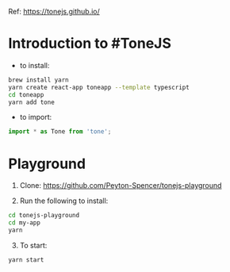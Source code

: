 Ref: https://tonejs.github.io/
# Introduction to #ToneJS
- to install:
```bash
brew install yarn
yarn create react-app toneapp --template typescript
cd toneapp
yarn add tone
```
- to import:
```JavaScript
import * as Tone from 'tone';
```

# Playground
1) Clone: https://github.com/Peyton-Spencer/tonejs-playground

2) Run the following to install:
```bash
cd tonejs-playground
cd my-app
yarn
```
3) To start:
```bash
yarn start
```
